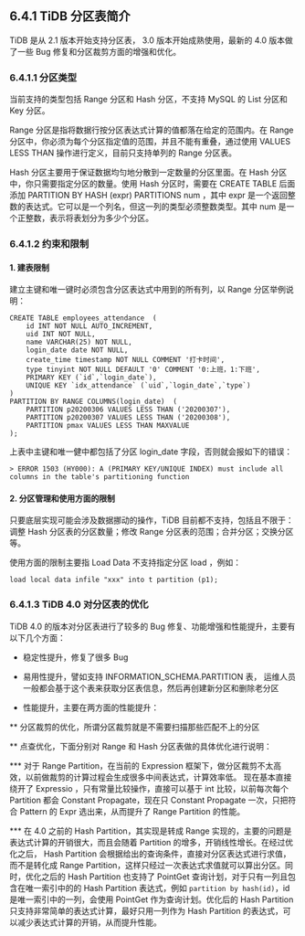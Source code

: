 ## 6.4.1 TiDB 分区表简介

TiDB 是从 2.1 版本开始支持分区表， 3.0 版本开始成熟使用，最新的 4.0 版本做了一些 Bug 修复和分区裁剪方面的增强和优化。

### 6.4.1.1 分区类型

当前支持的类型包括 Range 分区和 Hash 分区，不支持 MySQL 的 List 分区和 Key 分区。

Range 分区是指将数据行按分区表达式计算的值都落在给定的范围内。在 Range 分区中，你必须为每个分区指定值的范围，并且不能有重叠，通过使用 VALUES LESS THAN 操作进行定义，目前只支持单列的 Range 分区表。

Hash 分区主要用于保证数据均匀地分散到一定数量的分区里面。在 Hash 分区中，你只需要指定分区的数量。使用 Hash 分区时，需要在 CREATE TABLE 后面添加 PARTITION BY HASH (expr) PARTITIONS num ，其中 expr 是一个返回整数的表达式。它可以是一个列名，但这一列的类型必须整数类型。其中 num 是一个正整数，表示将表划分为多少个分区。

### 6.4.1.2 约束和限制

#### 1. 建表限制

建立主键和唯一键时必须包含分区表达式中用到的所有列，以 Range 分区举例说明：
```
CREATE TABLE employees_attendance  (
    id INT NOT NULL AUTO_INCREMENT,
    uid INT NOT NULL,
    name VARCHAR(25) NOT NULL,
    login_date date NOT NULL,
    create_time timestamp NOT NULL COMMENT '打卡时间',
    type tinyint NOT NULL DEFAULT '0' COMMENT '0:上班，1:下班',
    PRIMARY KEY (`id`,`login_date`),
    UNIQUE KEY `idx_attendance` (`uid`,`login_date`,`type`)
)
PARTITION BY RANGE COLUMNS(login_date)  (
    PARTITION p20200306 VALUES LESS THAN ('20200307'),
    PARTITION p20200307 VALUES LESS THAN ('20200308'),
    PARTITION pmax VALUES LESS THAN MAXVALUE
);
```

上表中主键和唯一健中都包括了分区 login_date 字段，否则就会报如下的错误：
```
> ERROR 1503 (HY000): A (PRIMARY KEY/UNIQUE INDEX) must include all columns in the table's partitioning function
```

#### 2. 分区管理和使用方面的限制

只要底层实现可能会涉及数据挪动的操作，TiDB 目前都不支持，包括且不限于：调整 Hash 分区表的分区数量；修改 Range 分区表的范围；合并分区；交换分区等。

使用方面的限制主要指 Load Data 不支持指定分区 load ，例如：
```
load local data infile "xxx" into t partition (p1);
```

### 6.4.1.3 TiDB 4.0 对分区表的优化

TiDB 4.0 的版本对分区表进行了较多的 Bug 修复、功能增强和性能提升，主要有以下几个方面：

* 稳定性提升，修复了很多 Bug

* 易用性提升，譬如支持 INFORMATION_SCHEMA.PARTITION 表， 运维人员一般都会基于这个表来获取分区表信息，然后再创建新分区和删除老分区

* 性能提升，主要在两方面的性能提升：

** 分区裁剪的优化，所谓分区裁剪就是不需要扫描那些匹配不上的分区

** 点查优化，下面分别对 Range 和 Hash 分区表做的具体优化进行说明：

*** 对于 Range Partition，在当前的 Expression 框架下，做分区裁剪不太高效，以前做裁剪的计算过程会生成很多中间表达式，计算效率低。 现在基本直接绕开了 Expressio ，只有常量比较操作，直接可以基于 int 比较，以前每次每个 Partition 都会 Constant Propagate，现在只 Constant Propagate 一次，只把符合 Pattern 的 Expr 选出来，从而提升了 Range Partition 的性能。

*** 在 4.0 之前的 Hash Partition，其实现是转成 Range 实现的，主要的问题是表达式计算的开销很大，而且会随着 Partition 的增多，开销线性增长。在经过优化之后， Hash Partition 会根据给出的查询条件，直接对分区表达式进行求值，而不是转化成 Range Partition，这样只经过一次表达式求值就可以算出分区。同时，优化之后的 Hash Partition 也支持了 PointGet 查询计划，对于只有一列且包含在唯一索引中的的 Hash Partition 表达式，例如 `partition by hash(id)`，id 是唯一索引中的一列，会使用 PointGet 作为查询计划。优化后的 Hash Partition 只支持非常简单的表达式计算，最好只用一列作为 Hash Partition 的表达式，可以减少表达式计算的开销，从而提升性能。
